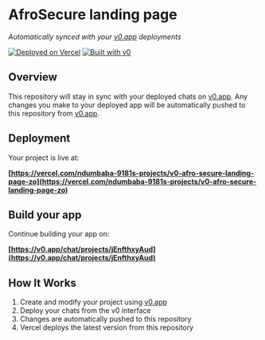 # AfroSecure landing page

*Automatically synced with your [v0.app](https://v0.app) deployments*

[![Deployed on Vercel](https://img.shields.io/badge/Deployed%20on-Vercel-black?style=for-the-badge&logo=vercel)](https://vercel.com/ndumbaba-9181s-projects/v0-afro-secure-landing-page-zo)
[![Built with v0](https://img.shields.io/badge/Built%20with-v0.app-black?style=for-the-badge)](https://v0.app/chat/projects/jEnfthxyAud)

## Overview

This repository will stay in sync with your deployed chats on [v0.app](https://v0.app).
Any changes you make to your deployed app will be automatically pushed to this repository from [v0.app](https://v0.app).

## Deployment

Your project is live at:

**[https://vercel.com/ndumbaba-9181s-projects/v0-afro-secure-landing-page-zo](https://vercel.com/ndumbaba-9181s-projects/v0-afro-secure-landing-page-zo)**

## Build your app

Continue building your app on:

**[https://v0.app/chat/projects/jEnfthxyAud](https://v0.app/chat/projects/jEnfthxyAud)**

## How It Works

1. Create and modify your project using [v0.app](https://v0.app)
2. Deploy your chats from the v0 interface
3. Changes are automatically pushed to this repository
4. Vercel deploys the latest version from this repository